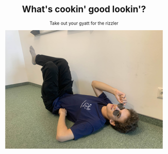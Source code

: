 <h1 align="center">What's cookin' good lookin'?</h1>
<p align="center">Take out your gyatt for the rizzler</p>

![RIZZLER](https://github.com/SigmaSat/.github/blob/main/profile/IMG_1472.jpg?raw=true)
